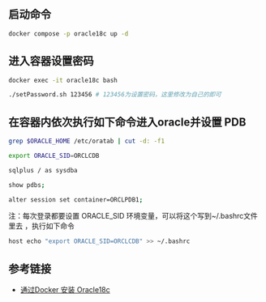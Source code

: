 ## 启动命令

```bash
docker compose -p oracle18c up -d
```

## 进入容器设置密码

```bash
docker exec -it oracle18c bash
```

```bash
./setPassword.sh 123456 # 123456为设置密码，这里修改为自己的即可
```

## 在容器内依次执行如下命令进入oracle并设置 PDB

```bash
grep $ORACLE_HOME /etc/oratab | cut -d: -f1

export ORACLE_SID=ORCLCDB

sqlplus / as sysdba

show pdbs;

alter session set container=ORCLPDB1;
```

注：每次登录都要设置 ORACLE_SID 环境变量，可以将这个写到~/.bashrc文件里去 ，执行如下命令

```bash
host echo "export ORACLE_SID=ORCLCDB" >> ~/.bashrc
```

## 参考链接

- [通过Docker 安装 Oracle18c](https://juejin.cn/post/6844904006783860749)
